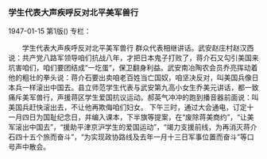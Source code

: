 ### 学生代表大声疾呼反对北平美军兽行

1947-01-15
第1版()
专栏：

　　学生代表大声疾呼反对北平美军兽行
    群众代表相继讲话。武安赵庄村赵汉西说：共产党八路军领导咱们抗战八年，才把日本鬼子打败了，蒋介石又勾引美国来坑害咱们，咱们要团结成“一圪蛋”，保卫翻身利益。武安南冶陶农会员乔亮挥动着他的粗壮的拳头说：蒋介石要出卖咱老百姓当亡国奴，咱坚决反对，叫美国兵像日本兵一样滚出中国去。县立师范学生代表与武安第九高小女生乔美元讲话，都一致痛斥美军兽行，声援蒋区学生爱国抗议运动。郝英气冲冲的跑到播音器前面说：叫美国兵赶快滚出去，不让他再欺侮咱们妇女。
    下午三时，通过大会通电，订定十一月四日为国耻纪念日，并编入课本，下半旗等提案，在“废除蒋美商约”，“让美军滚出中国去”，“援助平津京沪学生的爱国运动”，“竭力支援前线，为再消灭蒋介石四十五个旅而奋斗”，“为实现政协路线及去年一月十三日军事位置而奋斗”等口号声中散会。
